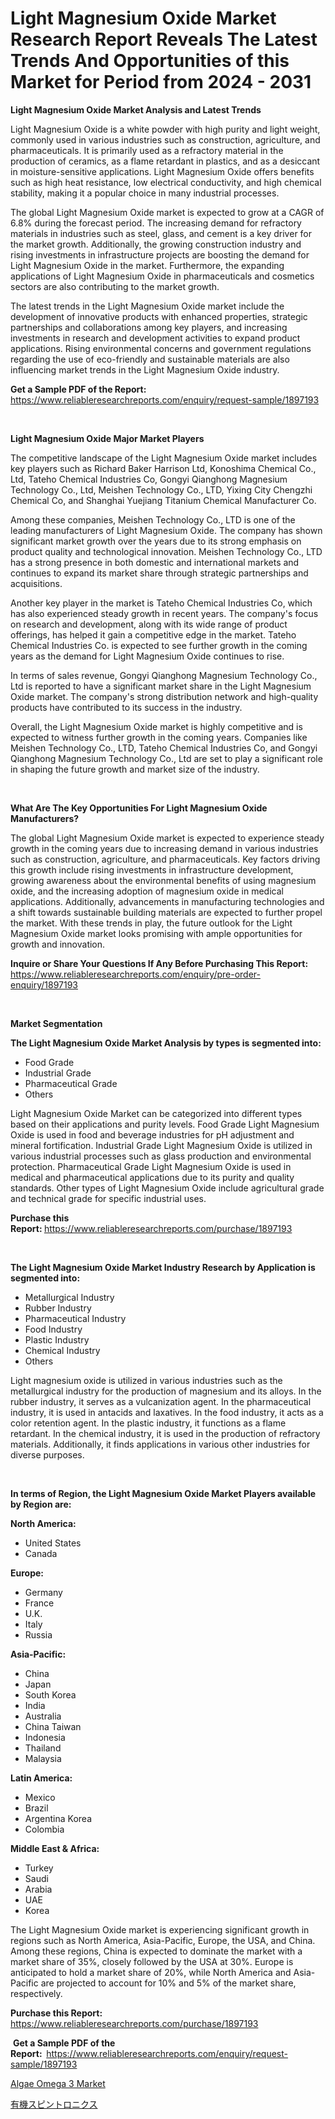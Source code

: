 <p><h1>Light Magnesium Oxide Market Research Report Reveals The Latest Trends And Opportunities of this Market for Period from 2024 - 2031</h1></p><p><strong>Light Magnesium Oxide Market Analysis and Latest Trends</strong></p>
<p><p>Light Magnesium Oxide is a white powder with high purity and light weight, commonly used in various industries such as construction, agriculture, and pharmaceuticals. It is primarily used as a refractory material in the production of ceramics, as a flame retardant in plastics, and as a desiccant in moisture-sensitive applications. Light Magnesium Oxide offers benefits such as high heat resistance, low electrical conductivity, and high chemical stability, making it a popular choice in many industrial processes.</p><p>The global Light Magnesium Oxide market is expected to grow at a CAGR of 6.8% during the forecast period. The increasing demand for refractory materials in industries such as steel, glass, and cement is a key driver for the market growth. Additionally, the growing construction industry and rising investments in infrastructure projects are boosting the demand for Light Magnesium Oxide in the market. Furthermore, the expanding applications of Light Magnesium Oxide in pharmaceuticals and cosmetics sectors are also contributing to the market growth.</p><p>The latest trends in the Light Magnesium Oxide market include the development of innovative products with enhanced properties, strategic partnerships and collaborations among key players, and increasing investments in research and development activities to expand product applications. Rising environmental concerns and government regulations regarding the use of eco-friendly and sustainable materials are also influencing market trends in the Light Magnesium Oxide industry.</p></p>
<p><strong>Get a Sample PDF of the Report:&nbsp;</strong> <a href="https://www.reliableresearchreports.com/enquiry/request-sample/1897193">https://www.reliableresearchreports.com/enquiry/request-sample/1897193</a></p>
<p>&nbsp;</p>
<p><strong>Light Magnesium Oxide Major Market Players</strong></p>
<p><p>The competitive landscape of the Light Magnesium Oxide market includes key players such as Richard Baker Harrison Ltd, Konoshima Chemical Co., Ltd, Tateho Chemical Industries Co, Gongyi Qianghong Magnesium Technology Co., Ltd, Meishen Technology Co., LTD, Yixing City Chengzhi Chemical Co, and Shanghai Yuejiang Titanium Chemical Manufacturer Co.</p><p>Among these companies, Meishen Technology Co., LTD is one of the leading manufacturers of Light Magnesium Oxide. The company has shown significant market growth over the years due to its strong emphasis on product quality and technological innovation. Meishen Technology Co., LTD has a strong presence in both domestic and international markets and continues to expand its market share through strategic partnerships and acquisitions.</p><p>Another key player in the market is Tateho Chemical Industries Co, which has also experienced steady growth in recent years. The company's focus on research and development, along with its wide range of product offerings, has helped it gain a competitive edge in the market. Tateho Chemical Industries Co. is expected to see further growth in the coming years as the demand for Light Magnesium Oxide continues to rise.</p><p>In terms of sales revenue, Gongyi Qianghong Magnesium Technology Co., Ltd is reported to have a significant market share in the Light Magnesium Oxide market. The company's strong distribution network and high-quality products have contributed to its success in the industry.</p><p>Overall, the Light Magnesium Oxide market is highly competitive and is expected to witness further growth in the coming years. Companies like Meishen Technology Co., LTD, Tateho Chemical Industries Co, and Gongyi Qianghong Magnesium Technology Co., Ltd are set to play a significant role in shaping the future growth and market size of the industry.</p></p>
<p>&nbsp;</p>
<p><strong>What Are The Key Opportunities For Light Magnesium Oxide Manufacturers?</strong></p>
<p><p>The global Light Magnesium Oxide market is expected to experience steady growth in the coming years due to increasing demand in various industries such as construction, agriculture, and pharmaceuticals. Key factors driving this growth include rising investments in infrastructure development, growing awareness about the environmental benefits of using magnesium oxide, and the increasing adoption of magnesium oxide in medical applications. Additionally, advancements in manufacturing technologies and a shift towards sustainable building materials are expected to further propel the market. With these trends in play, the future outlook for the Light Magnesium Oxide market looks promising with ample opportunities for growth and innovation.</p></p>
<p><strong>Inquire or Share Your Questions If Any Before Purchasing This Report:</strong> <a href="https://www.reliableresearchreports.com/enquiry/pre-order-enquiry/1897193">https://www.reliableresearchreports.com/enquiry/pre-order-enquiry/1897193</a></p>
<p>&nbsp;</p>
<p><strong>Market Segmentation</strong></p>
<p><strong>The Light Magnesium Oxide Market Analysis by types is segmented into:</strong></p>
<p><ul><li>Food Grade</li><li>Industrial Grade</li><li>Pharmaceutical Grade</li><li>Others</li></ul></p>
<p><p>Light Magnesium Oxide Market can be categorized into different types based on their applications and purity levels. Food Grade Light Magnesium Oxide is used in food and beverage industries for pH adjustment and mineral fortification. Industrial Grade Light Magnesium Oxide is utilized in various industrial processes such as glass production and environmental protection. Pharmaceutical Grade Light Magnesium Oxide is used in medical and pharmaceutical applications due to its purity and quality standards. Other types of Light Magnesium Oxide include agricultural grade and technical grade for specific industrial uses.</p></p>
<p><strong>Purchase this Report:&nbsp;</strong><a href="https://www.reliableresearchreports.com/purchase/1897193">https://www.reliableresearchreports.com/purchase/1897193</a></p>
<p>&nbsp;</p>
<p><strong>The Light Magnesium Oxide Market Industry Research by Application is segmented into:</strong></p>
<p><ul><li>Metallurgical Industry</li><li>Rubber Industry</li><li>Pharmaceutical Industry</li><li>Food Industry</li><li>Plastic Industry</li><li>Chemical Industry</li><li>Others</li></ul></p>
<p><p>Light magnesium oxide is utilized in various industries such as the metallurgical industry for the production of magnesium and its alloys. In the rubber industry, it serves as a vulcanization agent. In the pharmaceutical industry, it is used in antacids and laxatives. In the food industry, it acts as a color retention agent. In the plastic industry, it functions as a flame retardant. In the chemical industry, it is used in the production of refractory materials. Additionally, it finds applications in various other industries for diverse purposes.</p></p>
<p>&nbsp;</p>
<p><strong>In terms of Region, the Light Magnesium Oxide Market Players available by Region are:</strong></p>
<p>
    <p> <strong> North America: </strong>
        <ul>
            <li>United States</li>
            <li>Canada</li>
        </ul>
        </p> 
    <p> <strong> Europe: </strong>
        <ul>
            <li>Germany</li>
            <li>France</li>
            <li>U.K.</li>
            <li>Italy</li>
            <li>Russia</li>
        </ul>
        </p> 
    <p> <strong> Asia-Pacific: </strong>
        <ul>
            <li>China</li>
            <li>Japan</li>
            <li>South Korea</li>
            <li>India</li>
            <li>Australia</li>
            <li>China Taiwan</li>
            <li>Indonesia</li>
            <li>Thailand</li>
            <li>Malaysia</li>
        </ul>
        </p> 
    <p> <strong> Latin America: </strong>
        <ul>
            <li>Mexico</li>
            <li>Brazil</li>
            <li>Argentina Korea</li>
            <li>Colombia</li>
        </ul>
        </p> 
    <p> <strong> Middle East & Africa: </strong>
        <ul>
            <li>Turkey</li>
            <li>Saudi</li>
            <li>Arabia</li>
            <li>UAE</li>
            <li>Korea</li>
        </ul>
    </p>
    </p>
<p><p>The Light Magnesium Oxide market is experiencing significant growth in regions such as North America, Asia-Pacific, Europe, the USA, and China. Among these regions, China is expected to dominate the market with a market share of 35%, closely followed by the USA at 30%. Europe is anticipated to hold a market share of 20%, while North America and Asia-Pacific are projected to account for 10% and 5% of the market share, respectively.</p></p>
<p><strong>Purchase this Report: </strong><a href="https://www.reliableresearchreports.com/purchase/1897193">https://www.reliableresearchreports.com/purchase/1897193</a></p>
<p>&nbsp;<strong>Get a Sample PDF of the Report:&nbsp;&nbsp;</strong><a href="https://www.reliableresearchreports.com/enquiry/request-sample/1897193">https://www.reliableresearchreports.com/enquiry/request-sample/1897193</a></p>
<p><strong></strong></p>
<p><p><a href="https://github.com/ChiragRp1/Market-Research-Report-List-3/blob/main/algae-omega-3-market.md">Algae Omega 3 Market</a></p><p><a href="https://github.com/wkuactfdzwizk06/Market-Research-Report-List-1/blob/main/5730341193576.md">有機スピントロニクス</a></p></p>